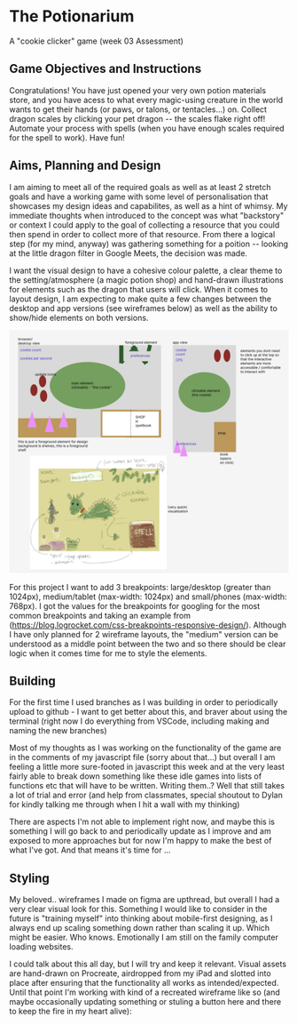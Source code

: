 # The Potionarium

A "cookie clicker" game (week 03 Assessment)

## Game Objectives and Instructions

Congratulations! You have just opened your very own potion materials store, and you have acess to what every magic-using creature in the world wants to get their hands (or paws, or talons, or tentacles...) on. Collect dragon scales by clicking your pet dragon -- the scales flake right off! Automate your process with spells (when you have enough scales required for the spell to work). Have fun!

## Aims, Planning and Design

I am aiming to meet all of the required goals as well as at least 2 stretch goals and have a working game with some level of personalisation that showcases my design ideas and capabilites, as well as a hint of whimsy. My immediate thoughts when introduced to the concept was what "backstory" or context I could apply to the goal of collecting a resource that you could then spend in order to collect more of that resource. From there a logical step (for my mind, anyway) was gathering something for a poition -- looking at the little dragon filter in Google Meets, the decision was made.

I want the visual design to have a cohesive colour palette, a clear theme to the setting/atmosphere (a magic potion shop) and hand-drawn illustrations for elements such as the dragon that users will click. When it comes to layout design, I am expecting to make quite a few changes between the desktop and app versions (see wireframes below) as well as the ability to show/hide elements on both versions.

![alt text][image]

[image]: /wireframes.png "Wireframes for a desktop and an app version of a cookie clicker game with a magic theme"

For this project I want to add 3 breakpoints: large/desktop (greater than 1024px), medium/tablet (max-width: 1024px) and small/phones (max-width: 768px). I got the values for the breakpoints for googling for the most common breakpoints and taking an example from (https://blog.logrocket.com/css-breakpoints-responsive-design/). Although I have only planned for 2 wireframe layouts, the "medium" version can be understood as a middle point between the two and so there should be clear logic when it comes time for me to style the elements.

## Building

For the first time I used branches as I was building in order to periodically upload to github - I want to get better about this, and braver about using the terminal (right now I do everything from VSCode, including making and naming the new branches)

Most of my thoughts as I was working on the functionality of the game are in the comments of my javascript file (sorry about that...) but overall I am feeling a little more sure-footed in javascript this week and at the very least fairly able to break down something like these idle games into lists of functions etc that will have to be written. Writing them..? Well that still takes a lot of trial and error (and help from classmates, special shoutout to Dylan for kindly talking me through when I hit a wall with my thinking)

There are aspects I'm not able to implement right now, and maybe this is something I will go back to and periodically update as I improve and am exposed to more approaches but for now I'm happy to make the best of what I've got. And that means it's time for ...

## Styling

My beloved.. wireframes I made on figma are upthread, but overall I had a very clear visual look for this. Something I would like to consider in the future is "training myself" into thinking about mobile-first designing, as I always end up scaling something down rather than scaling it up. Which might be easier. Who knows. Emotionally I am still on the family computer loading websites.

I could talk about this all day, but I will try and keep it relevant. Visual assets are hand-drawn on Procreate, airdropped from my iPad and slotted into place after ensuring that the functionality all works as intended/expected. Until that point I'm working with kind of a recreated wireframe like so (and maybe occasionally updating something or stuling a button here and there to keep the fire in my heart alive):

[image]: /early-styling.png "A very rough website layout represented by coloured boxes"
